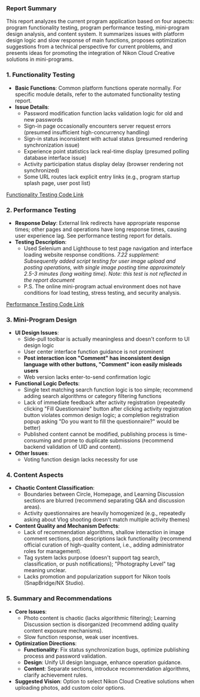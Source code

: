 ### Report Summary
This report analyzes the current program application based on four aspects: program functionality testing, program performance testing, mini-program design analysis, and content system. It summarizes issues with platform design logic and slow response of main functions, proposes optimization suggestions from a technical perspective for current problems, and presents ideas for promoting the integration of Nikon Cloud Creative solutions in mini-programs.

### **1. Functionality Testing**
- **Basic Functions**: Common platform functions operate normally. For specific module details, refer to the automated functionality testing report.
- **Issue Details**:
    - Password modification function lacks validation logic for old and new passwords
    - Sign-in page occasionally encounters server request errors (presumed insufficient high-concurrency handling)
    - Sign-in status inconsistent with actual status (presumed rendering synchronization issue)
    - Experience point statistics lack real-time display (presumed polling database interface issue)
    - Activity participation status display delay (browser rendering not synchronized)
    - Some URL routes lack explicit entry links (e.g., program startup splash page, user post list)

[Functionality Testing Code Link](https://github.com/AaronyfDesign/Web_function_testing4Nikon)

### **2. Performance Testing**
- **Response Delay**: External link redirects have appropriate response times; other pages and operations have long response times, causing user experience lag. See performance testing report for details.
- **Testing Description**:
    - Used Selenium and Lighthouse to test page navigation and interface loading website response conditions. *7.22 supplement: Subsequently added script testing for user image upload and posting operations, with single image posting time approximately 2.5-3 minutes (long waiting time). Note: this test is not reflected in the report document*
    - P.S. The online mini-program actual environment does not have conditions for load testing, stress testing, and security analysis.

[Performance Testing Code Link](https://github.com/AaronyfDesign/Web_performance-testing4Nikon)

### **3. Mini-Program Design**
- **UI Design Issues**:
    - Side-pull toolbar is actually meaningless and doesn't conform to UI design logic
    - User center interface function guidance is not prominent
    - **Post interaction icon "Comment" has inconsistent design language with other buttons, "Comment" icon easily misleads users**
    - Web version lacks enter-to-send confirmation logic
- **Functional Logic Defects**:
    - Single text matching search function logic is too simple; recommend adding search algorithms or category filtering functions
    - Lack of immediate feedback after activity registration (repeatedly clicking "Fill Questionnaire" button after clicking activity registration button violates common design logic; a completion registration popup asking "Do you want to fill the questionnaire?" would be better)
    - Published content cannot be modified, publishing process is time-consuming and prone to duplicate submissions (recommend backend validation of UID and content).
- **Other Issues**:
    - Voting function design lacks necessity for use

### **4. Content Aspects**
- **Chaotic Content Classification**:
    - Boundaries between Circle, Homepage, and Learning Discussion sections are blurred (recommend separating Q&A and discussion areas).
    - Activity questionnaires are heavily homogenized (e.g., repeatedly asking about Vlog shooting doesn't match multiple activity themes)
- **Content Quality and Mechanism Defects**:
    - Lack of recommendation algorithms, shallow interaction in image comment sections, post descriptions lack functionality (recommend official curation of high-quality content, i.e., adding administrator roles for management).
    - Tag system lacks purpose (doesn't support tag search, classification, or push notifications); "Photography Level" tag meaning unclear.
    - Lacks promotion and popularization support for Nikon tools (SnapBridge/NX Studio).

### **5. Summary and Recommendations**
- **Core Issues**:
    - Photo content is chaotic (lacks algorithmic filtering); Learning Discussion section is disorganized (recommend adding quality content exposure mechanisms).
    - Slow function response, weak user incentives.
- **Optimization Directions**:
    - **Functionality**: Fix status synchronization bugs, optimize publishing process and password validation.
    - **Design**: Unify UI design language, enhance operation guidance.
    - **Content**: Separate sections, introduce recommendation algorithms, clarify achievement rules.
- **Suggested Vision**: Option to select Nikon Cloud Creative solutions when uploading photos, add custom color options.
